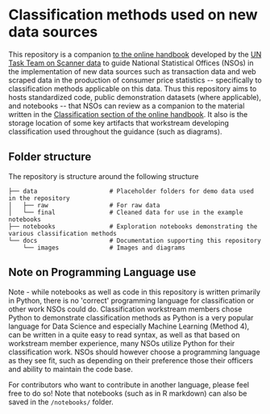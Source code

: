 # Classification methods used on new data sources

This repository is a companion [to the online handbook](https://unstats.un.org/wiki/display/GWGSD/Handbook+on+utilising+new+data+sources+in+the+production+of+consumer+price+statistics) developed by the [UN Task Team on Scanner data](https://unstats.un.org/bigdata/task-teams/scanner/index.cshtml) to guide National Statistical Offices (NSOs) in the implementation of new data sources such as transaction data and web scraped data in the production of consumer price statistics -- specifically to classification methods applicable on this data. Thus this repository aims to hosts standardized code, public demonstration datasets (where applicable), and notebooks -- that NSOs can review as a companion to the material written in the [Classification section of the online handbook](https://unstats.un.org/wiki/display/GWGSD/Classification). It also is the storage location of some key artifacts that workstream developing classification used throughout the guidance (such as diagrams).

## Folder structure

The repository is structure around the following structure

```
├── data                    # Placeholder folders for demo data used in the repository
│   ├── raw                 # For raw data
│   └── final               # Cleaned data for use in the example notebooks
├── notebooks               # Exploration notebooks demonstrating the various classification methods
└── docs                    # Documentation supporting this repository
    └── images              # Images and diagrams
```

## Note on Programming Language use

Note - while notebooks as well as code in this repository is written primarily in Python, there is no 'correct' programming language for classification or other work NSOs could do. Classification workstream members chose Python to demonstrate classification methods as Python is a very popular language for Data Science and especially Machine Learning (Method 4), can be written in a quite easy to read syntax, as well as that based on workstream member experience, many NSOs utilize Python for their classification work. NSOs should however choose a programming language as they see fit, such as depending on their preference those their officers and ability to maintain the code base. 

For contributors who want to contribute in another language, please feel free to do so! Note that notebooks (such as in R markdown) can also be saved in the `/notebooks/` folder.